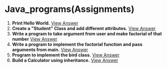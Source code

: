 # Java_programs(Assignments)

1. **Print Hello World.** [View Answer](./hello.java)
2. **Create a "Student" Class and add different attributes.** [View Answer](./Student.java)
3. **Write a program to take argument from user and make factorial of that number** [View Answer](./factorial.java)
4. **Write a program to implement the factorial function and pass arguments from main.** [View Answer](./factorial_args.java)
5. **Program to implement the bird class.** [View Answer](./Oops_Properties.java)
6. **Build a Calculator using inheritance.** [View Answer](./Calculator.java)

